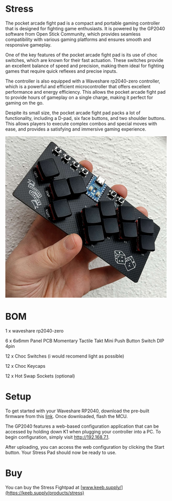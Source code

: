 # Stress
The pocket arcade fight pad is a compact and portable gaming controller that is designed for fighting game enthusiasts. It is powered by the GP2040 software from Open Stick Community, which provides seamless compatibility with various gaming platforms and ensures smooth and responsive gameplay.

One of the key features of the pocket arcade fight pad is its use of choc switches, which are known for their fast actuation. These switches provide an excellent balance of speed and precision, making them ideal for fighting games that require quick reflexes and precise inputs.

The controller is also equipped with a Waveshare rp2040-zero controller, which is a powerful and efficient microcontroller that offers excellent performance and energy efficiency. This allows the pocket arcade fight pad to provide hours of gameplay on a single charge, making it perfect for gaming on the go.

Despite its small size, the pocket arcade fight pad packs a lot of functionality, including a D-pad, six face buttons, and two shoulder buttons. This allows players to execute complex combos and special moves with ease, and provides a satisfying and immersive gaming experience.

![This is an image](https://github.com/GroooveBob/Stress/blob/main/pics/IMG_20230307_140611.jpg)

# BOM
1 x waveshare rp2040-zero

6 x 6x6mm Panel PCB Momentary Tactile Takt Mini Push Button Switch DIP 4pin 

12 x Choc Switches (i would recomend light as possible)

12 x Choc Keycaps

12 x Hot Swap Sockets (optional)

# Setup
To get started with your Waveshare RP2040, download the pre-built firmware from this [link](https://github.com/OpenStickCommunity/GP2040-CE/releases). Once downloaded, flash the MCU.

The GP2040 features a web-based configuration application that can be accessed by holding down K1 when plugging your controller into a PC. To begin configuration, simply visit http://192.168.7.1.

After uploading, you can access the web configuration by clicking the Start button. Your Stress Pad should now be ready to use.

# Buy
You can buy the Stress Fightpad at [www.keeb.supply/](https://keeb.supply/products/stress)
